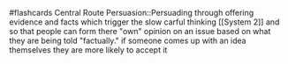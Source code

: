 #flashcards 
Central Route Persuasion::Persuading through offering evidence and facts which trigger the slow carful thinking [[System 2]] and so that people can form there "own" opinion on an issue based on what they are being told "factually." if someone comes up with an idea themselves they are more likely to accept it
<!--SR:!2023-11-05,1,230-->